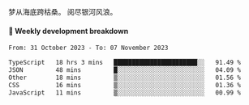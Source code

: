 梦从海底跨枯桑。
阅尽银河风浪。


#### 📝 Weekly development breakdown

<!--START_SECTION:waka-->

```txt
From: 31 October 2023 - To: 07 November 2023

TypeScript   18 hrs 3 mins   ███████████████████████░░   91.49 %
JSON         48 mins         █░░░░░░░░░░░░░░░░░░░░░░░░   04.09 %
Other        18 mins         ▒░░░░░░░░░░░░░░░░░░░░░░░░   01.56 %
CSS          16 mins         ▒░░░░░░░░░░░░░░░░░░░░░░░░   01.36 %
JavaScript   11 mins         ▒░░░░░░░░░░░░░░░░░░░░░░░░   00.99 %
```

<!--END_SECTION:waka-->



